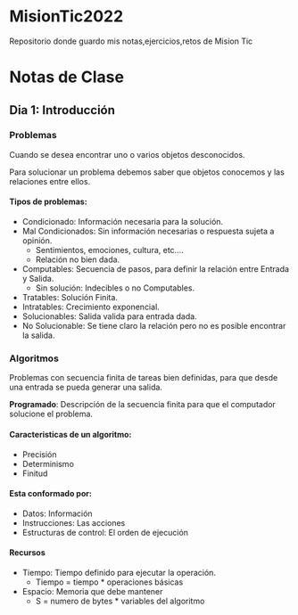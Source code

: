 # MisionTic2022
Repositorio donde guardo mis notas,ejercicios,retos de Mision Tic

# Notas de Clase

## Dia 1: Introducción

### Problemas

Cuando se desea encontrar uno o varios objetos desconocidos.

Para solucionar un problema debemos saber que objetos conocemos y las relaciones entre ellos.

#### Tipos de problemas:
*   Condicionado: Información necesaria para la solución.
*   Mal Condicionados: Sin información necesarias o respuesta sujeta a opinión.
    *   Sentimientos, emociones, cultura, etc....
    *   Relación no bien dada.
*   Computables: Secuencia de pasos, para definir la relación entre Entrada y Salida.
    *   Sin solución: Indecibles o no Computables.
*   Tratables: Solución Finita.
*   Intratables: Crecimiento exponencial.
*   Solucionables: Salida valida para entrada dada.
*   No Solucionable: Se tiene claro la relación pero no es posible encontrar la salida.

### Algoritmos

Problemas con secuencia finita de tareas bien definidas, para que desde una entrada se pueda generar una salida.

**Programado**: Descripción de la secuencia finita para que el computador solucione el problema.

#### Caracteristicas de un algoritmo:
*   Precisión
*   Determinismo
*   Finitud

#### Esta conformado por:
*   Datos: Información
*   Instrucciones: Las acciones
*   Estructuras de control: El orden de ejecución

#### Recursos
*   Tiempo: Tiempo definido para ejecutar la operación.
    *   Tiempo = tiempo * operaciones básicas
*   Espacio: Memoria que debe mantener
    *   S = numero de bytes * variables del algoritmo


